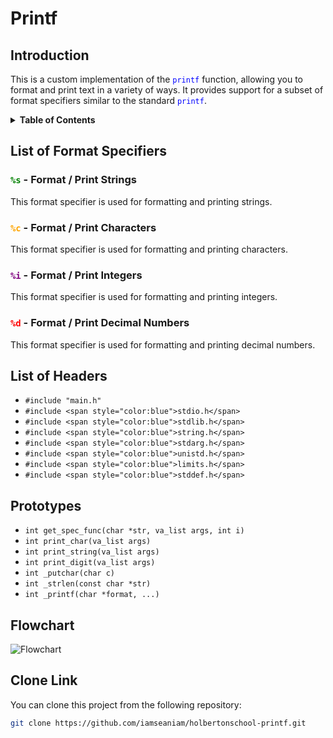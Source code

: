 # Printf

## Introduction

This is a custom implementation of the <span style="color:blue">`printf`</span> function, allowing you to format and print text in a variety of ways. It provides support for a subset of format specifiers similar to the standard <span style="color:blue">`printf`</span>.

<details>
<summary><strong>Table of Contents</strong></summary>

- [List of Format Specifiers](#list-of-format-specifiers)
- [List of Headers](#list-of-headers)
- [Prototypes](#prototypes)
- [Flowchart](#flowchart)
- [Clone Link](#clone-link)
</details>

## List of Format Specifiers

### <span style="color:green">`%s`</span> - Format / Print Strings

This format specifier is used for formatting and printing strings.

### <span style="color:orange">`%c`</span> - Format / Print Characters

This format specifier is used for formatting and printing characters.

### <span style="color:purple">`%i`</span> - Format / Print Integers

This format specifier is used for formatting and printing integers.

### <span style="color:red">`%d`</span> - Format / Print Decimal Numbers

This format specifier is used for formatting and printing decimal numbers.

## List of Headers

- `#include "main.h"`
- `#include <span style="color:blue">stdio.h</span>`
- `#include <span style="color:blue">stdlib.h</span>`
- `#include <span style="color:blue">string.h</span>`
- `#include <span style="color:blue">stdarg.h</span>`
- `#include <span style="color:blue">unistd.h</span>`
- `#include <span style="color:blue">limits.h</span>`
- `#include <span style="color:blue">stddef.h</span>`

## Prototypes

- `int get_spec_func(char *str, va_list args, int i)`
- `int print_char(va_list args)`
- `int print_string(va_list args)`
- `int print_digit(va_list args)`
- `int _putchar(char c)`
- `int _strlen(const char *str)`
- `int _printf(char *format, ...)`

## Flowchart

![Flowchart](https://app.diagrams.net/#G1SJI3ROR96MnaNjzjLDukOftJFerL97FQ)

## Clone Link

You can clone this project from the following repository:

```sh
git clone https://github.com/iamseaniam/holbertonschool-printf.git

